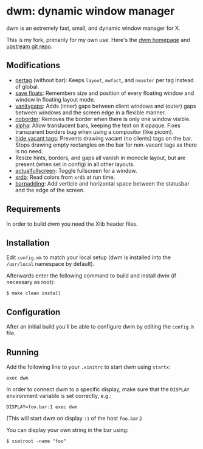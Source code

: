 # dwm: dynamic window manager

dwm is an extremely fast, small, and dynamic window manager for X.

This is my fork, primarily for my own use.
Here's the [dwm homepage](https://dwm.suckless.org/) and
[upstream git repo](https://git.suckless.org/dwm).


## Modifications

- [pertag](https://dwm.suckless.org/patches/pertag/) (without bar):
  Keeps `layout`, `mwfact`, and `nmaster` per tag instead of global.
- [save floats](https://dwm.suckless.org/patches/save_floats/):
  Remembers size and position of every floating window and window in
  floating layout mode.
- [vanitygaps](https://dwm.suckless.org/patches/vanitygaps/):
  Adds (inner) gaps between client windows and (outer) gaps between
  windows and the screen edge in a flexible manner.
- [noborder](https://dwm.suckless.org/patches/noborder/):
  Removes the border when there is only one window visible.
- [alpha](https://dwm.suckless.org/patches/alpha/):
  Allow translucent bars, keeping the text on it opaque.  Fixes
  transparent borders bug when using a compositor (like picom).
- [hide vacant tags](https://dwm.suckless.org/patches/hide_vacant_tags/):
  Prevents drawing vacant (no clients) tags on the bar.  Stops drawing
  empty rectangles on the bar for non-vacant tags as there is no need.
- Resize hints, borders, and gaps all vanish in monocle layout, but are
  present (when set in config) in all other layouts.
- [actualfullscreen](https://dwm.suckless.org/patches/actualfullscreen/):
  Toggle fullscreen for a window.
- [xrdb](https://dwm.suckless.org/patches/xrdb/):
  Read colors from `xrdb` at run time.
- [barpadding](https://dwm.suckless.org/patches/barpadding/):
  Add verticle and horizontal space between the statusbar and the edge
  of the screen.


## Requirements

In order to build dwm you need the Xlib header files.


## Installation

Edit `config.mk` to match your local setup (dwm is installed into the
`/usr/local` namespace by default).

Afterwards enter the following command to build and install dwm (if
necessary as root):

    $ make clean install


## Configuration

After an initial build you'll be able to configure dwm by editing the
`config.h` file.


## Running

Add the following line to your `.xinitrc` to start dwm using `startx`:

    exec dwm

In order to connect dwm to a specific display, make sure that the
`DISPLAY` environment variable is set correctly, e.g.:

    DISPLAY=foo.bar:1 exec dwm

(This will start dwm on display `:1` of the host `foo.bar`.)

You can display your own string in the bar using:

    $ xsetroot -name "foo"
